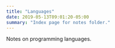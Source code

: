 ```yaml
---
title: "Languages"
date: 2019-05-13T09:01:20-05:00
summary: "Index page for notes folder."
---
```


Notes on programming languages.

